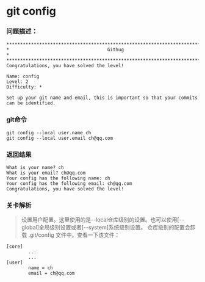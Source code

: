 # git config

### 问题描述：

```text
********************************************************************************
*                                    Githug                                    *
********************************************************************************
Congratulations, you have solved the level!

Name: config
Level: 2
Difficulty: *

Set up your git name and email, this is important so that your commits can be identified.
```

### git命令

```shell
git config --local user.name ch
git config --local user.email ch@qq.com
```

### 返回结果

```text
What is your name? ch
What is your email? ch@qq.com
Your config has the following name: ch
Your config has the following email: ch@qq.com
Congratulations, you have solved the level!
```

### 关卡解析

> 设置用户配置。这里使用的是--local仓库级别的设置。也可以使用[--global]全局级别设置或者[--system]系统级别设置。
> 仓库级别的配置会卸载 .git/config 文件中。查看一下该文件：

```text
[core]
        ...
        ...
[user]
        name = ch
        email = ch@qq.com
```